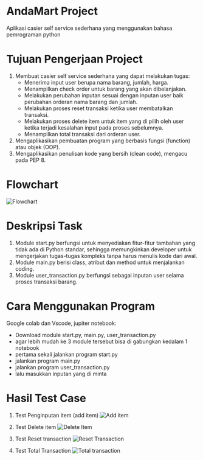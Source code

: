 # AndaMart Project
Aplikasi casier self service sederhana yang menggunakan bahasa pemrograman python

# Tujuan Pengerjaan Project
 1. Membuat casier self service sederhana yang dapat melakukan tugas:
      - Menerima input user berupa nama barang, jumlah, harga.
      - Menampilkan check order untuk barang yang akan dibelanjakan.
      - Melakukan perubahan inputan sesuai dengan inputan user baik perubahan orderan nama barang dan jumlah.
      - Melakukan proses reset transaksi ketika user membatalkan transaksi.
      - Melakukan proses delete item untuk item yang di pilih oleh user ketika terjadi kesalahan input pada proses sebelumnya.
      - Menampilkan total transaksi dari orderan user.
2. Mengaplikasikan pembuatan program yang berbasis fungsi (function) atau objek (OOP).
3. Mengaplikasikan penulisan kode yang bersih (clean code), mengacu pada PEP 8.

# Flowchart
![Flowchart](https://user-images.githubusercontent.com/122861923/218296666-6b90accd-4feb-4fcb-b8bc-9bc096f89e65.jpeg)

# Deskripsi Task
1. Module start.py berfungsi untuk menyediakan fitur-fitur tambahan yang tidak ada di Python standar, 
   sehingga memungkinkan developer untuk mengerjakan tugas-tugas kompleks tanpa harus menulis kode dari awal.
2. Module main.py berisi class, atribut dan method untuk menjalankan coding.
3. Module user_transaction.py berfungsi sebagai inputan user selama proses transaksi barang.

# Cara Menggunakan Program
Google colab dan Vscode, jupiter notebook:
   - Download module start.py, main.py, user_transaction.py
   - agar lebih mudah ke 3 module tersebut bisa di gabungkan kedalam 1 notebook
   - pertama sekali jalankan program start.py
   - jalankan program main.py
   - jalankan program user_transaction.py
   - lalu masukkan inputan yang di minta
 
 # Hasil Test Case
 1. Test Penginputan item (add item)
    ![Add item](https://user-images.githubusercontent.com/122861923/218297177-ff36411b-21f7-45f1-9c3f-19187f2fe54e.JPG)
 
 2. Test Delete item
    ![Delete Item](https://user-images.githubusercontent.com/122861923/218297200-e5eb8621-2f3a-47db-80e8-0b1001c537ee.JPG)
 
 3. Test Reset transaction
    ![Reset Transaction](https://user-images.githubusercontent.com/122861923/218297227-194af568-b1e6-41a9-b6d4-81c2253502ff.JPG)
    
 4. Test Total Transaction
    ![Total transaction](https://user-images.githubusercontent.com/122861923/218297252-803adccd-4984-4548-a394-3e57917d857e.JPG)
 

